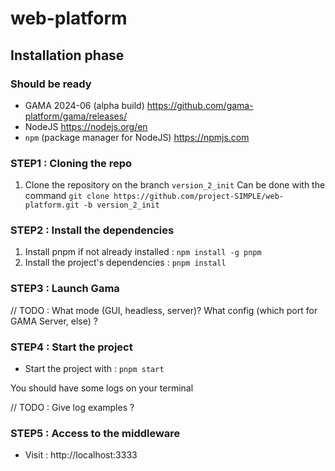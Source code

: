 # web-platform

## Installation phase

### Should be ready
- GAMA 2024-06 (alpha build) https://github.com/gama-platform/gama/releases/
- NodeJS https://nodejs.org/en
- `npm` (package manager for NodeJS) https://npmjs.com

### STEP1 : Cloning the repo
1. Clone the repository on the branch `version_2_init`
Can be done with the command `git clone https://github.com/project-SIMPLE/web-platform.git -b version_2_init`

### STEP2 : Install the dependencies
1. Install pnpm if not already installed : `npm install -g pnpm`
2. Install the project's dependencies : `pnpm install`

### STEP3 : Launch Gama

// TODO : What mode (GUI, headless, server)? What config (which port for GAMA Server, else) ?

### STEP4 : Start the project
- Start the project with : `pnpm start`

You should have some logs on your terminal

// TODO : Give log examples ?

### STEP5 : Access to the middleware

- Visit : http://localhost:3333
